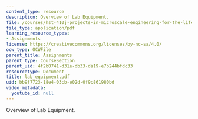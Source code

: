 ```yaml
---
content_type: resource
description: Overview of Lab Equipment.
file: /courses/hst-410j-projects-in-microscale-engineering-for-the-life-sciences-spring-2007/bb9f772318e403cbe02d0f9c861980bd_lab_equipment.pdf
file_type: application/pdf
learning_resource_types:
- Assignments
license: https://creativecommons.org/licenses/by-nc-sa/4.0/
ocw_type: OCWFile
parent_title: Assignments
parent_type: CourseSection
parent_uid: 4f2b0741-d31e-db33-da19-e7b244bfdc33
resourcetype: Document
title: lab_equipment.pdf
uid: bb9f7723-18e4-03cb-e02d-0f9c861980bd
video_metadata:
  youtube_id: null
---
```

Overview of Lab Equipment.